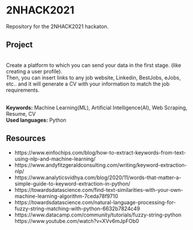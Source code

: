 # 2NHACK2021

Repository for the 2NHACK2021 hackaton.

<h2>Project</h2><br>
Create a platform to which you can send your data in the first stage. (like creating a user profile).<br>
Then, you can insert links to any job website, Linkedin, BestJobs, eJobs, etc.. and it will generate a CV with your information to match the job requirements.<br><br>

<b>Keywords:</b> Machine Learning(ML), Artificial Intelligence(AI), Web Scraping, Resume, CV<br>
<b>Used languages:</b> Python


<h2>Resources</h2>
<ul>
  <li>https://www.einfochips.com/blog/how-to-extract-keywords-from-text-using-nlp-and-machine-learning/</li>
  <li>https://www.andyfitzgeraldconsulting.com/writing/keyword-extraction-nlp/</li>
  <li>https://www.analyticsvidhya.com/blog/2020/11/words-that-matter-a-simple-guide-to-keyword-extraction-in-python/</li>
  <li>https://towardsdatascience.com/find-text-similarities-with-your-own-machine-learning-algorithm-7ceda78f9710</li>
  <li>https://towardsdatascience.com/natural-language-processing-for-fuzzy-string-matching-with-python-6632b7824c49</li>
  <li>https://www.datacamp.com/community/tutorials/fuzzy-string-python</li>
  <l1>https://www.youtube.com/watch?v=XVv6mJpFOb0</l1>
 </ul>
